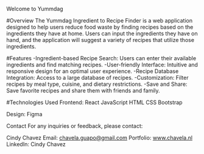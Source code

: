 Welcome to Yummdag 

#Overview
The Yummdag Ingredient to Recipe Finder  is a web application designed to help users reduce food waste by finding recipes based on the ingredients they have at home. Users can input the ingredients they have on hand, and the application will suggest a variety of recipes that utilize those ingredients.

#Features
-Ingredient-based Recipe Search: Users can enter their available ingredients and find matching recipes.
-User-friendly Interface: Intuitive and responsive design for an optimal user experience.
-Recipe Database Integration: Access to a large database of recipes.
-Customization: Filter recipes by meal type, cuisine, and dietary restrictions.
-Save and Share: Save favorite recipes and share them with friends and family.

#Technologies Used
Frontend:
React
JavaScript
HTML
CSS
Bootstrap

Design:
Figma

Contact
For any inquiries or feedback, please contact:

Cindy Chavez
Email: chavela.guapo@gmail.com
Portfolio: www.chavela.nl
LinkedIn: Cindy Chavez

